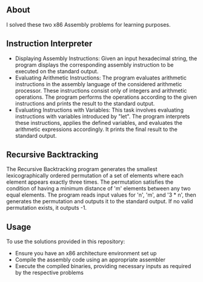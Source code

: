 ## About ##

I solved these two x86 Assembly problems for learning purposes.

## Instruction Interpreter ##

- Displaying Assembly Instructions: Given an input hexadecimal string, the program displays the corresponding assembly instruction to be executed on the standard output.
- Evaluating Arithmetic Instructions: The program evaluates arithmetic instructions in the assembly language of the considered arithmetic processor. These instructions consist only of integers and arithmetic operations. The program performs the operations according to the given instructions and prints the result to the standard output.
- Evaluating Instructions with Variables: This task involves evaluating instructions with variables introduced by "let". The program interprets these instructions, applies the defined variables, and evaluates the arithmetic expressions accordingly. It prints the final result to the standard output.

## Recursive Backtracking ##

The Recursive Backtracking program generates the smallest lexicographically ordered permutation of a set of elements where each element appears exactly three times. The permutation satisfies the condition of having a minimum distance of 'm' elements between any two equal elements. The program reads input values for 'n', 'm', and '3 * n', then generates the permutation and outputs it to the standard output. If no valid permutation exists, it outputs -1.

## Usage ##
To use the solutions provided in this repository:

- Ensure you have an x86 architecture environment set up
- Compile the assembly code using an appropriate assembler
- Execute the compiled binaries, providing necessary inputs as required by the respective problems
